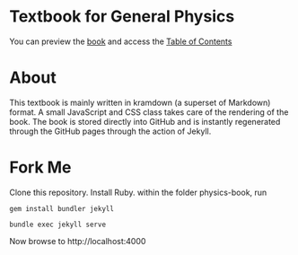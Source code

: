 # Textbook for General Physics

You can preview the [book](https://veillette.github.io/physics-book/) and access
the [Table of Contents](./SUMMARY.md)

# About

This textbook is mainly written in kramdown (a superset of Markdown) format. A
small JavaScript and CSS class takes care of the rendering of the book. The book
is stored directly into GitHub and is instantly regenerated through the GitHub
pages through the action of Jekyll.

# Fork Me

Clone this repository. Install Ruby. within the folder physics-book, run

`gem install bundler jekyll`

`bundle exec jekyll serve`

Now browse to http://localhost:4000
